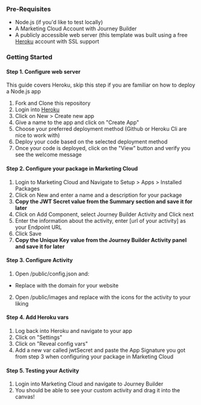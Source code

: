 

### Pre-Requisites

* Node.js (if you'd like to test locally)
* A Marketing Cloud Account with Journey Builder
* A publicly accessible web server (this template was built using a free [Heroku](https://heroku.com) account with SSL support

### Getting Started

#### Step 1. Configure web server 
This guide covers Heroku, skip this step if you are familiar on how to deploy a Node.js app

1. Fork and Clone this repository
2. Login into [Heroku](https://heroku.com)
3. Click on New > Create new app
4. Give a name to the app and click on "Create App"
5. Choose your preferred deployment method (Github or Heroku Cli are nice to work with) 
6. Deploy your code based on the selected deployment method
7. Once your code is deployed, click on the "View" button and verify you see the welcome message

#### Step 2. Configure your package in Marketing Cloud

1. Login to Marketing Cloud and Navigate to Setup > Apps > Installed Packages
2. Click on New and enter a name and a description for your package
3. **Copy the JWT Secret value from the Summary section and save it for later**
4. Click on Add Component, select Journey Builder Activity and Click next
5. Enter the information about the activity, enter [url of your activity] as your Endpoint URL
6. Click Save
7. **Copy the Unique Key value from the Journey Builder Activity panel and save it for later**

#### Step 3. Configure Activity

1. Open /public/config.json and:
* Replace <your-domain-here> with the domain for your website
2. Open /public/images and replace with the icons for the activity to your liking

#### Step 4. Add Heroku vars

1. Log back into Heroku and navigate to your app
2. Click on "Settings"
3. Click on "Reveal config vars"
4. Add a new var called jwtSecret and paste the App Signature you got from step 3 when configuring your package in Marketing Cloud

#### Step 5. Testing your Activity

1. Login into Marketing Cloud and navigate to Journey Builder
2. You should be able to see your custom activity and drag it into the canvas!

